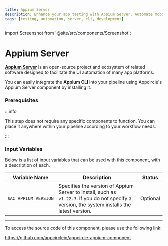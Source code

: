```yaml
---
title: Appium Server
description: Enhance your app testing with Appium Server. Automate mobile app testing across platforms for better efficiency and accuracy in development.
tags: [testing, automation, server, cli, development]
---
```



import Screenshot from '@site/src/components/Screenshot';

# Appium Server

[**Appium Server**](https://appium.io/docs/en/latest/) is an open-source project and ecosystem of related software designed to facilitate the UI automation of many app platforms.

You can easily integrate the **Appium CLI** into your pipeline using Appcircle's Appium Server component by installing it.

### Prerequisites

:::info

This step does not require any specific components to function. You can place it anywhere within your pipeline according to your workflow needs.

:::

### Input Variables

Below is a list of input variables that can be used with this component, with a description of each.

<Screenshot url='https://cdn.appcircle.io/docs/assets/BE2795-appiumInput.png' />

| Variable Name                 | Description                                    | Status           |
|-------------------------------|------------------------------------------------|------------------|
| `$AC_APPIUM_VERSION`          | Specifies the version of Appium Server to install, such as `v1.22.3`. If you do not specify a version, the system installs the latest version. | Optional |

---

To access the source code of this component, please use the following link:

https://github.com/appcircleio/appcircle-appium-component